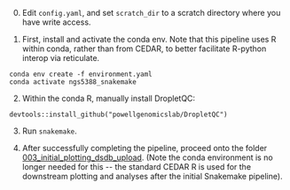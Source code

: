 
0. Edit `config.yaml`, and set `scratch_dir` to a scratch directory
   where you have write access.

1. First, install and activate the conda env. Note that this pipeline
   uses R within conda, rather than from CEDAR, to better facilitate
   R-python interop via reticulate.

```{sh}
conda env create -f environment.yaml
conda activate ngs5388_snakemake
```

2. Within the conda R, manually install DropletQC:

```{R}
devtools::install_github("powellgenomicslab/DropletQC")
```

3. Run `snakemake`.

4. After successfully completing the pipeline, proceed onto the folder
   [003_initial_plotting_dsdb_upload](../003_initial_plotting_dsdb_upload). (Note
   the conda environment is no longer needed for this -- the standard
   CEDAR R is used for the downstream plotting and analyses after the
   initial Snakemake pipeline).

